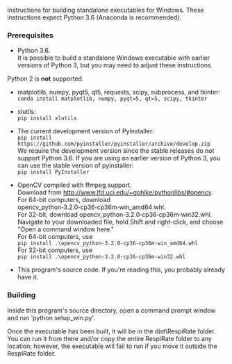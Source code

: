 Instructions for building standalone executables for Windows. These
instructions expect Python 3.6 (Anaconda is recommended).

### Prerequisites
 - Python 3.6.  
 It is possible to build a standalone Windows executable with earlier versions
 of Python 3, but you may need to adjust these instructions.

 Python 2 is **not** supported.

 - matplotlib, numpy, pyqt5, qt5, requests, scipy, subprocess, and tkinter:  
 `conda install matplotlib, numpy, pyqt=5, qt=5, scipy, tkinter`

 - xlutils:  
 `pip install xlutils`

 - The current development version of PyInstaller:  
`pip install https://github.com/pyinstaller/pyinstaller/archive/develop.zip`  
 We require the development version since the stable releases do not support
 Python 3.6. If you are using an earlier version of Python 3, you can use the
 stable version of pyinstaller:  
 `pip install PyInstaller`

 - OpenCV compiled with ffmpeg support.  
 Download from http://www.lfd.uci.edu/~gohlke/pythonlibs/#opencv.  
 For 64-bit computers, download opencv_python‑3.2.0‑cp36‑cp36m‑win_amd64.whl.  
 For 32-bit, download opencv_python‑3.2.0‑cp36‑cp36m‑win32.whl.  
 Navigate to your downloaded file, hold Shift and right-click, and choose "Open
 a command window here."  
 For 64-bit computers, use  
 `pip install .\opencv_python-3.2.0-cp36-cp36m-win_amd64.whl`  
 For 32-bit computers, use  
 `pip install .\opencv_python‑3.2.0‑cp36‑cp36m‑win32.whl`  

 - This program's source code. If you're reading this, you probably already have
 it.

### Building
 Inside this program's source directory, open a command prompt window and run
 'python setup_win.py'.

 Once the executable has been built, it will be in the dist\RespiRate
 folder. You can run it from there and/or copy the entire RespiRate folder to
 any location; however, the executable will fail to run if you move it outside
 the RespiRate folder.
